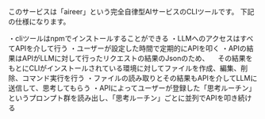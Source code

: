 このサービスは「aireer」という完全自律型AIサービスのCLIツールです。
下記の仕様になります。

・cliツールはnpmでインストールすることができる
・LLMへのアクセスはすべてAPIを介して行う
・ユーザーが設定した時間で定期的にAPIを叩く
・APIの結果はAPIがLLMに対して行ったリクエストの結果のJsonのため、
　その結果をもとにCLIがインストールされている環境に対してファイルを作成、編集、削除、コマンド実行を行う
・ファイルの読み取りとその結果もAPIを介してLLMに送信して、思考してもらう
・APIによってユーザーが登録した「思考ルーチン」というプロンプト群を読み出し、「思考ルーチン」ごとに並列でAPIを叩き続ける
